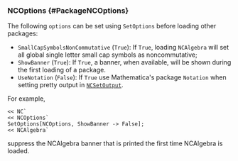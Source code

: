 ### NCOptions {#PackageNCOptions}

The following `options` can be set using `SetOptions` before loading other packages:

* `SmallCapSymbolsNonCommutative` (`True`): If `True`, loading
  `NCAlgebra` will set all global single letter small cap symbols as
  noncommutative;
* `ShowBanner` (`True`): If `True`, a banner, when available, will be shown
  during the first loading of a package.
* `UseNotation` (`False`): If `True` use Mathematica's package
  `Notation` when setting pretty output in
  [`NCSetOutput`](#NCSetOutput).

For example,

    << NC`
    << NCOptions`
	SetOptions[NCOptions, ShowBanner -> False];
	<< NCAlgebra`

suppress the NCAlgebra banner that is printed the first time NCAlgebra
is loaded.
